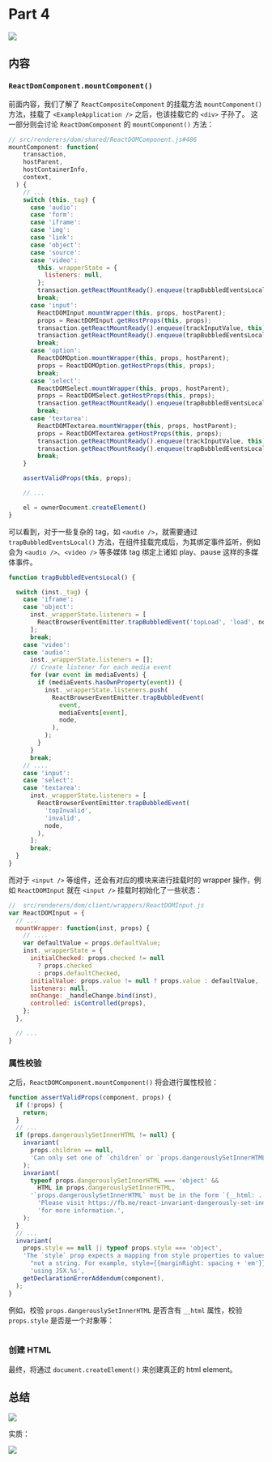 # Part 4

![](https://rawgit.com/Bogdan-Lyashenko/Under-the-hood-ReactJS/master/stack/images/4/part-4.svg)

## 内容

### `ReactDomComponent.mountComponent()`

前面内容，我们了解了 `ReactCompositeComponent` 的挂载方法 `mountComponent()` 方法，挂载了 `<ExampleApplication />` 之后，也该挂载它的 `<div>` 子孙了。 这一部分则会讨论 `ReactDomComponent` 的 `mountComponent()` 方法：

```js
// src/renderers/dom/shared/ReactDOMComponent.js#486
mountComponent: function(
    transaction,
    hostParent,
    hostContainerInfo,
    context,
  ) {
    // ...
    switch (this._tag) {
      case 'audio':
      case 'form':
      case 'iframe':
      case 'img':
      case 'link':
      case 'object':
      case 'source':
      case 'video':
        this._wrapperState = {
          listeners: null,
        };
        transaction.getReactMountReady().enqueue(trapBubbledEventsLocal, this);
        break;
      case 'input':
        ReactDOMInput.mountWrapper(this, props, hostParent);
        props = ReactDOMInput.getHostProps(this, props);
        transaction.getReactMountReady().enqueue(trackInputValue, this);
        transaction.getReactMountReady().enqueue(trapBubbledEventsLocal, this);
        break;
      case 'option':
        ReactDOMOption.mountWrapper(this, props, hostParent);
        props = ReactDOMOption.getHostProps(this, props);
        break;
      case 'select':
        ReactDOMSelect.mountWrapper(this, props, hostParent);
        props = ReactDOMSelect.getHostProps(this, props);
        transaction.getReactMountReady().enqueue(trapBubbledEventsLocal, this);
        break;
      case 'textarea':
        ReactDOMTextarea.mountWrapper(this, props, hostParent);
        props = ReactDOMTextarea.getHostProps(this, props);
        transaction.getReactMountReady().enqueue(trackInputValue, this);
        transaction.getReactMountReady().enqueue(trapBubbledEventsLocal, this);
        break;
    }

    assertValidProps(this, props);

    // ...

    el = ownerDocument.createElement()
}
```

可以看到，对于一些复杂的 tag，如 `<audio />`，就需要通过 `trapBubbledEventsLocal()` 方法，在组件挂载完成后，为其绑定事件监听，例如会为 `<audio />`、`<video />` 等多媒体 tag 绑定上诸如 play、pause 这样的多媒体事件。

```js
function trapBubbledEventsLocal() {

  switch (inst._tag) {
    case 'iframe':
    case 'object':
      inst._wrapperState.listeners = [
        ReactBrowserEventEmitter.trapBubbledEvent('topLoad', 'load', node),
      ];
      break;
    case 'video':
    case 'audio':
      inst._wrapperState.listeners = [];
      // Create listener for each media event
      for (var event in mediaEvents) {
        if (mediaEvents.hasOwnProperty(event)) {
          inst._wrapperState.listeners.push(
            ReactBrowserEventEmitter.trapBubbledEvent(
              event,
              mediaEvents[event],
              node,
            ),
          );
        }
      }
      break;
    // ....
    case 'input':
    case 'select':
    case 'textarea':
      inst._wrapperState.listeners = [
        ReactBrowserEventEmitter.trapBubbledEvent(
          'topInvalid',
          'invalid',
          node,
        ),
      ];
      break;
  }
}
```

而对于 `<input />` 等组件，还会有对应的模块来进行挂载时的 wrapper 操作，例如 `ReactDOMInput` 就在 `<input />` 挂载时初始化了一些状态：

```js
//  src/renderers/dom/client/wrappers/ReactDOMInput.js
var ReactDOMInput = {
  // ...
  mountWrapper: function(inst, props) {
    // ....
    var defaultValue = props.defaultValue;
    inst._wrapperState = {
      initialChecked: props.checked != null
        ? props.checked
        : props.defaultChecked,
      initialValue: props.value != null ? props.value : defaultValue,
      listeners: null,
      onChange: _handleChange.bind(inst),
      controlled: isControlled(props),
    };
  },

  // ...
}
```

### 属性校验

之后，`ReactDOMComponent.mountComponent()` 将会进行属性校验：

```js
function assertValidProps(component, props) {
  if (!props) {
    return;
  }
  // ...
  if (props.dangerouslySetInnerHTML != null) {
    invariant(
      props.children == null,
      'Can only set one of `children` or `props.dangerouslySetInnerHTML`.',
    );
    invariant(
      typeof props.dangerouslySetInnerHTML === 'object' &&
        HTML in props.dangerouslySetInnerHTML,
      '`props.dangerouslySetInnerHTML` must be in the form `{__html: ...}`. ' +
        'Please visit https://fb.me/react-invariant-dangerously-set-inner-html ' +
        'for more information.',
    );
  }
  // ...
  invariant(
    props.style == null || typeof props.style === 'object',
    'The `style` prop expects a mapping from style properties to values, ' +
      "not a string. For example, style={{marginRight: spacing + 'em'}} when " +
      'using JSX.%s',
    getDeclarationErrorAddendum(component),
  );
}
```

例如，校验 `props.dangerouslySetInnerHTML` 是否含有 `__html` 属性，校验 `props.style` 是否是一个对象等：

```js
```


### 创建 HTML
最终，将通过 `document.createElement()` 来创建真正的 html element。

## 总结

![](https://rawgit.com/Bogdan-Lyashenko/Under-the-hood-ReactJS/master/stack/images/4/part-4-B.svg)

实质：

![](https://rawgit.com/Bogdan-Lyashenko/Under-the-hood-ReactJS/master/stack/images/4/part-4-C.svg)

